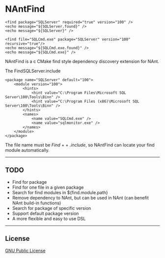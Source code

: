 NAntFind
========

    <find package="SQLServer" required="true" version="100" />
    <echo message="${SQLServer.found}" /> 
    <echo message="${SQLServer}" />

    <find file="SQLCmd.exe" package="SQLServer" version="100" recursive="true"/>
    <echo message="${SQLCmd.exe.found}" />
    <echo message="${SQLCmd.exe}" />

NAntFind is a c CMake find style dependency discovery extension for NAnt.

The FindSQLServer.include

    <package name="SQLServer" default="100">
        <module version="100">
    		<hints>
    			<hint value="C:\Program Files\Microsoft SQL Server\100\Tools\Binn" />
    			<hint value="C:\Program Files (x86)\Microsoft SQL Server\100\Tools\Binn" />
    		</hints>
    		<names>
    			<name value="SQLCmd.exe" />
    			<name value="sqlmonitor.exe" />
    		</names>
    	</module>
    </package>

The file name must be _Find_ + <module name> + _.include_, so NAntFind can locate your find module automatically.

----
TODO
----
* Find for package
* Find for one file in a given package
* Search for find modules in ${find.module.path}
* Remove dependency to NAnt, but can be used in NAnt (can benefit NAnt build-in functions)
* Search for package of specific version
* Support default package version
* A more flexible and easy to use DSL

----
License
----
[GNU Public License][1]


  [1]: http://www.gnu.org/copyleft/gpl.html
